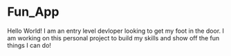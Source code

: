 # Fun_App
Hello World! I am an entry level devloper looking to get my foot in the door.
I am working on this personal project to build my skills and show off the fun things I can do!
